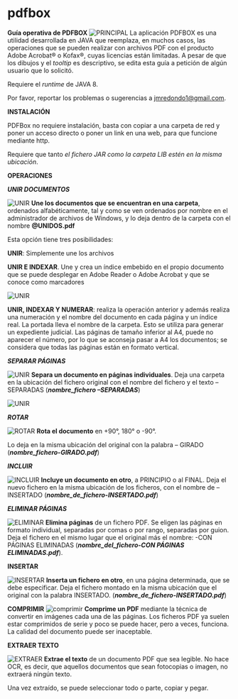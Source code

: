 # pdfbox
**Guía operativa de PDFBOX**
![PRINCIPAL](img/img1.png)
La aplicación PDFBOX es una utilidad desarrollada en JAVA que reemplaza, en muchos casos, las operaciones que se pueden realizar con archivos PDF con el producto Adobe Acrobat® o Kofax®, cuyas licencias están limitadas. A pesar de que los dibujos y el *tooltip* es descriptivo, se edita esta guía a petición de algún usuario que lo solicitó. 

Requiere el *runtime* de JAVA 8.

Por favor, reportar los problemas o sugerencias a jmredondo1@gmail.com.

**INSTALACIÓN**

PDFBox no requiere instalación, basta con copiar a una carpeta de red y poner un acceso directo o poner un link en una web, para que funcione mediante http.

Requiere que tanto *el fichero JAR como la carpeta LIB estén en la misma ubicación*.

**OPERACIONES**

***UNIR DOCUMENTOS***

![UNIR](img/img2.png)
**Une los documentos que se encuentran en una carpeta**, ordenados alfabéticamente, tal y como se ven ordenados por nombre en el administrador de archivos de Windows, y lo deja dentro de la carpeta con el nombre **@UNIDOS.pdf**

Esta opción tiene tres posibilidades:

**UNIR**: Simplemente une los archivos

**UNIR E INDEXAR**. Une y crea un índice embebido en el propio documento que se puede desplegar en Adobe Reader o Adobe Acrobat y que se conoce como marcadores

![UNIR](img/img3.png)

**UNIR, INDEXAR Y NUMERAR**: realiza la operación anterior y además realiza una numeración y el nombre del documento en cada página y un índice real. La portada lleva el nombre de la carpeta. Esto se utiliza para generar un expediente judicial. Las páginas de tamaño inferior al A4, puede no aparecer el número, por lo que se aconseja pasar a A4 los documentos; se considera que todas las páginas están en formato vertical. 

***SEPARAR PÁGINAS***

![UNIR](img/img4.png)
**Separa un documento en páginas individuales**. Deja una carpeta en la ubicación del fichero original con el nombre del fichero y el texto –SEPARADAS (***nombre\_fichero –SEPARADAS***)

![UNIR](img/img5.png)

***ROTAR***

![ROTAR](img/img6.png)
**Rota el documento** en +90°, 180° o -90°.

Lo deja en la misma ubicación del original con la palabra – GIRADO (***nombre\_fichero-GIRADO.pdf***)

***INCLUIR***

![INCLUIR](img/img7.png)
**Incluye un documento en otro**, a PRINCIPIO o al FINAL. Deja el nuevo fichero en la misma ubicación de los ficheros, con el nombre de –INSERTADO (***nombre\_de\_fichero-INSERTADO.pdf***)

***ELIMINAR PÁGINAS***

![ELIMINAR](img/img8.png)
**Elimina páginas** de un fichero PDF. Se eligen las páginas en formato individual, separadas por comas o por rango, separadas por guion. Deja el fichero en el mismo lugar que el original más el nombre: -CON PÁGINAS ELIMINADAS (***nombre\_del\_fichero-CON PÁGINAS ELIMINADAS.pdf***).

**INSERTAR**

![INSERTAR](img/img9.png)
**Inserta un fichero en otro**, en una página determinada, que se debe especificar. Deja el fichero montado en la misma ubicación que el original con la palabra INSERTADO. (***nombre\_de\_fichero-INSERTADO.pdf***)

**COMPRIMIR**
![comprimir](img/img10.png)
**Comprime un PDF** mediante la técnica de convertir en imágenes cada una de las páginas. Los ficheros PDF ya suelen estar comprimidos de serie y poco se puede hacer, pero a veces, funciona. La calidad del documento puede ser inaceptable.

**EXTRAER TEXTO**

![EXTRAER](img/img11.png)
**Extrae el texto** de un documento PDF que sea legible. No hace OCR, es decir, que aquellos documentos que sean fotocopias o imagen, no extraerá ningún texto.

Una vez extraído, se puede seleccionar todo o parte, copiar y pegar.
